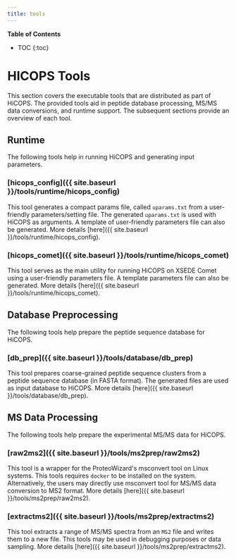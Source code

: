 ```yaml
---
title: tools
---
```


**Table of Contents**

* TOC
{:toc}

# HICOPS Tools

This section covers the executable tools that are distributed as part of HiCOPS. The provided tools aid in peptide database processing, MS/MS data conversions, and runtime support. The subsequent sections provide an overview of each tool.

## Runtime
The following tools help in running HiCOPS and generating input parameters.

### [hicops_config]({{ site.baseurl }}/tools/runtime/hicops_config)
This tool generates a compact params file, called `uparams.txt` from a user-friendly parameters/setting file. The generated `uparams.txt` is used with HiCOPS as arguments. A template of user-friendly parameters file can also be generated. More details [here]({{ site.baseurl }}/tools/runtime/hicops_config).

### [hicops_comet]({{ site.baseurl }}/tools/runtime/hicops_comet)
This tool serves as the main utility for running HiCOPS on XSEDE Comet using a user-friendly parameters file. A template parameters file can also be generated. More details [here]({{ site.baseurl }}/tools/runtime/hicops_comet).

## Database Preprocessing
The following tools help prepare the peptide sequence database for HiCOPS.

### [db_prep]({{ site.baseurl }}/tools/database/db_prep)
This tool prepares coarse-grained peptide sequence clusters from a peptide sequence database (in FASTA format). The generated files are used as input database to HiCOPS. More details [here]({{ site.baseurl }}/tools/database/db_prep).

## MS Data Processing
The following tools help prepare the experimental MS/MS data for HiCOPS.

### [raw2ms2]({{ site.baseurl }}/tools/ms2prep/raw2ms2)
This tool is a wrapper for the ProteoWizard's msconvert tool on Linux systems. This tools requires `docker` to be installed on the system. Alternatively, the users may directly use msconvert tool for MS/MS data conversion to MS2 format. More details [here]({{ site.baseurl }}/tools/ms2prep/raw2ms2).

### [extractms2]({{ site.baseurl }}/tools/ms2prep/extractms2)
This tool extracts a range of MS/MS spectra from an `MS2` file and writes them to a new file. This tools may be used in debugging purposes or data sampling. More details [here]({{ site.baseurl }}/tools/ms2prep/extractms2).